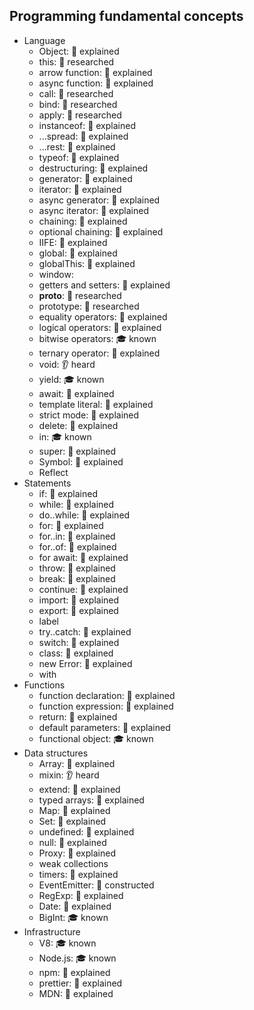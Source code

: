 ## Programming fundamental concepts
- Language
  - Object: 🙋 explained
  - this: 🔬 researched
  - arrow function: 🙋 explained
  - async function: 🙋 explained
  - call: 🔬 researched
  - bind: 🔬 researched
  - apply: 🔬 researched
  - instanceof: 🙋 explained
  - ...spread: 🙋 explained
  - ...rest: 🙋 explained
  - typeof: 🙋 explained
  - destructuring: 🙋 explained
  - generator: 🙋 explained
  - iterator: 🙋 explained
  - async generator: 🙋 explained
  - async iterator: 🙋 explained
  - chaining: 🙋 explained
  - optional chaining: 🙋 explained
  - IIFE: 🙋 explained
  - global: 🙋 explained
  - globalThis: 🙋 explained
  - window:
  - getters and setters: 🙋 explained
  - __proto__: 🔬 researched
  - prototype: 🔬 researched
  - equality operators: 🙋 explained
  - logical operators: 🙋 explained
  - bitwise operators: 🎓 known
  - ternary operator: 🙋 explained
  - void: 👂 heard
  - yield: 🎓 known
  - await: 🙋 explained
  - template literal: 🙋 explained
  - strict mode: 🙋 explained
  - delete: 🙋 explained
  - in: 🎓 known
  - super: 🙋 explained
  - Symbol: 🙋 explained
  - Reflect
- Statements
  - if: 🙋 explained
  - while: 🙋 explained
  - do..while: 🙋 explained
  - for: 🙋 explained
  - for..in: 🙋 explained
  - for..of: 🙋 explained
  - for await: 🙋 explained
  - throw: 🙋 explained
  - break: 🙋 explained
  - continue: 🙋 explained
  - import: 🙋 explained
  - export: 🙋 explained
  - label
  - try..catch: 🙋 explained
  - switch: 🙋 explained
  - class: 🙋 explained
  - new Error: 🙋 explained
  - with
- Functions
  - function declaration: 🙋 explained
  - function expression: 🙋 explained
  - return: 🙋 explained
  - default parameters: 🙋 explained
  - functional object: 🎓 known
- Data structures
  - Array: 🙋 explained
  - mixin: 👂 heard
  - extend: 🙋 explained
  - typed arrays: 🙋 explained
  - Map: 🙋 explained
  - Set: 🙋 explained
  - undefined: 🙋 explained
  - null: 🙋 explained
  - Proxy: 🙋 explained
  - weak collections
  - timers: 🙋 explained
  - EventEmitter: 🚀 constructed
  - RegExp: 🙋 explained
  - Date: 🙋 explained
  - BigInt: 🎓 known
- Infrastructure
  - V8: 🎓 known
  - Node.js: 🎓 known
  - npm:  🙋 explained
  - prettier: 🙋 explained
  - MDN: 🙋 explained
